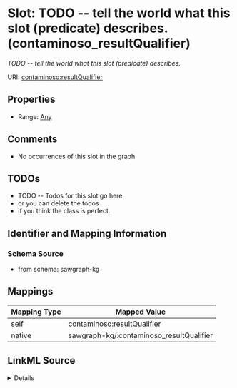 

# Slot: TODO -- tell the world what this slot (predicate) describes. (contaminoso_resultQualifier)


_TODO -- tell the world what this slot (predicate) describes._





URI: [contaminoso:resultQualifier](http://sawgraph.spatialai.org/v1/contaminoso#resultQualifier)



<!-- no inheritance hierarchy -->








## Properties

* Range: [Any](../classes/Any.md)





## Comments

* No occurrences of this slot in the graph.

## TODOs

* TODO -- Todos for this slot go here
* or you can delete the todos
* if you think the class is perfect.

## Identifier and Mapping Information







### Schema Source


* from schema: sawgraph-kg




## Mappings

| Mapping Type | Mapped Value |
| ---  | ---  |
| self | contaminoso:resultQualifier |
| native | sawgraph-kg/:contaminoso_resultQualifier |




## LinkML Source

<details>
```yaml
name: contaminoso_resultQualifier
description: TODO -- tell the world what this slot (predicate) describes.
title: TODO -- tell the world what this slot (predicate) describes.
todos:
- TODO -- Todos for this slot go here
- or you can delete the todos
- if you think the class is perfect.
comments:
- No occurrences of this slot in the graph.
from_schema: sawgraph-kg
rank: 1000
slot_uri: contaminoso:resultQualifier
alias: contaminoso_resultQualifier
range: Any

```
</details>